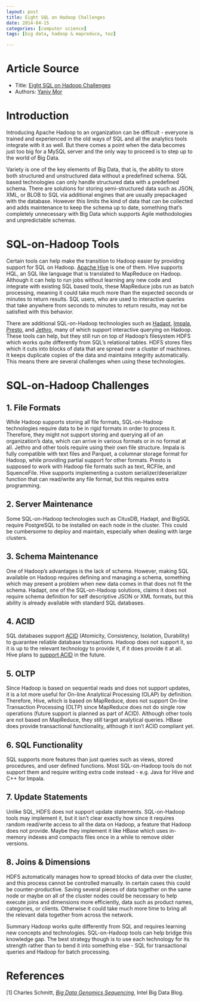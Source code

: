 ```yaml
---
layout: post
title: Eight SQL on Hadoop Challenges
date: 2014-04-15
categories: [computer science]
tags: [big data, hadoop & mapreduce, tez]

---
```


# Article Source
* Title: [Eight SQL on Hadoop Challenges](http://www.xplenty.com/blog/2014/04/eight-sql-on-hadoop-challenges/)
* Authors: [Yaniv Mor](http://www.xplenty.com/blog/2014/04/eight-sql-on-hadoop-challenges/)

# Introduction

Introducing Apache Hadoop to an organization can be difficult - everyone is trained and experienced in the old ways of SQL and all the analytics tools integrate with it as well. But there comes a point when the data becomes just too big for a MySQL server and the only way to proceed is to step up to the world of Big Data.

Variety is one of the key elements of Big Data, that is, the ability to store both structured and unstructured data without a predefined schema. SQL based technologies can only handle structured data with a predefined schema. There are solutions for storing semi-structured data such as JSON, XML, or BLOB to SQL via additional engines that are usually prepackaged with the database. However this limits the kind of data that can be collected and adds maintenance to keep the schema up to date, something that’s completely unnecessary with Big Data which supports Agile methodologies and unpredictable schemas.


# SQL-on-Hadoop Tools

Certain tools can help make the transition to Hadoop easier by providing support for SQL on Hadoop. [Apache Hive](https://hive.apache.org/) is one of them. Hive supports HQL, an SQL like language that is translated to MapReduce on Hadoop. Although it can help to run jobs without learning any new code and integrate with existing SQL based tools, these MapReduce jobs run as batch processing, meaning it could take much more than the expected seconds or minutes to return results. SQL users, who are used to interactive queries that take anywhere from seconds to minutes to return results, may not be satisfied with this behavior.

There are additional SQL-on-Hadoop technologies such as [Hadapt](https://hadapt.com/), [Impala](http://www.cloudera.com/content/cloudera/en/products-and-services/cdh/impala.html), [Presto](http://prestodb.io/), and [Jethro](http://jethrodata.com/), many of which support interactive querying on Hadoop. These tools can help, but they still run on top of Hadoop’s filesystem HDFS which works quite differently from SQL’s relational tables. HDFS stores files which it cuts into blocks of data that are spread over a cluster of machines. It keeps duplicate copies of the data and maintains integrity automatically. This means there are several challenges when using these technologies.

# SQL-on-Hadoop Challenges

## 1. File Formats

While Hadoop supports storing all file formats, SQL-on-Hadoop technologies require data to be in rigid formats in order to process it. Therefore, they might not support storing and querying all of an organization’s data, which can arrive in various formats or in no format at all. Jethro and other tools require using their own file structure. Impala is fully compatible with text files and Parquet, a columnar storage format for Hadoop, while providing partial support for other formats. Presto is supposed to work with Hadoop file formats such as text, RCFile, and SquenceFile. Hive supports implementing a custom serializer/deserializer function that can read/write any file format, but this requires extra programming.

## 2. Server Maintenance

Some SQL-on-Hadoop technologies such as CitusDB, Hadapt, and BigSQL require PostgreSQL to be installed on each node in the cluster. This could be cumbersome to deploy and maintain, especially when dealing with large clusters.

## 3. Schema Maintenance

One of Hadoop’s advantages is the lack of schema. However, making SQL available on Hadoop requires defining and managing a schema, something which may present a problem when new data comes in that does not fit the schema. Hadapt, one of the SQL-on-Hadoop solutions, claims it does not require schema definition for self descriptive JSON or XML formats, but this ability is already available with standard SQL databases.

## 4. ACID

SQL databases support [ACID](http://en.wikipedia.org/wiki/ACID) (Atomicity, Consistency, Isolation, Durability) to guarantee reliable database transactions. Hadoop does not support it, so it is up to the relevant technology to provide it, if it does provide it at all. Hive plans to [support ACID](http://hortonworks.com/blog/adding-acid-to-apache-hive/) in the future.

## 5. OLTP

Since Hadoop is based on sequential reads and does not support updates, it is a lot more useful for On-line Analytical Processing (OLAP) by definition. Therefore, Hive, which is based on MapReduce, does not support On-line Transaction Processing (OLTP) since MapReduce does not do single row operations (future support is planned as part of ACID). Although other tools are not based on MapReduce, they still target analytical queries. HBase does provide transactional functionality, although it isn’t ACID compliant yet.

## 6. SQL Functionality

SQL supports more features than just queries such as views, stored procedures, and user defined functions. Most SQL-on-Hadoop tools do not support them and require writing extra code instead - e.g. Java for Hive and C++ for Impala.

## 7. Update Statements

Unlike SQL, HDFS does not support update statements. SQL-on-Hadoop tools may implement it, but it isn’t clear exactly how since it requires random read/write access to all the data on Hadoop, a feature that Hadoop does not provide. Maybe they implement it like HBase which uses in-memory indexes and compacts files once in a while to remove older versions.

## 8. Joins & Dimensions

HDFS automatically manages how to spread blocks of data over the cluster, and this process cannot be controlled manually. In certain cases this could be counter-productive. Saving several pieces of data together on the same node or maybe on all of the cluster nodes could be necessary to help execute joins and dimensions more efficiently, data such as product names, categories, or clients. Otherwise it could take much more time to bring all the relevant data together from across the network.

Summary
Hadoop works quite differently from SQL and requires learning new concepts and technologies. SQL-on-Hadoop tools can help bridge this knowledge gap. The best strategy though is to use each technology for its strength rather than to bend it into something else - SQL for transactional queries and Hadoop for batch processing.


# References
[1] Charles Schmitt, [*Big Data Genomics Sequencing*](http://www.intel.com/content/www/us/en/big-data/renci-peer-story.html), Intel Big Data Blog.